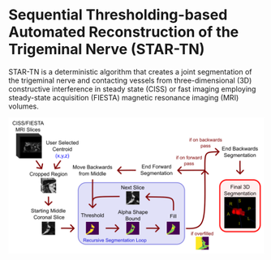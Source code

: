 # Sequential Thresholding-based Automated Reconstruction of the Trigeminal Nerve (STAR-TN)

STAR-TN is a deterministic algorithm that creates a joint segmentation of the trigeminal nerve and contacting vessels from three-dimensional (3D) constructive interference in steady state (CISS) or fast imaging employing steady-state acquisition (FIESTA) magnetic resonance imaging (MRI) volumes.

![STAR-TN Algorithm](https://raw.githubusercontent.com/m-xie/STAR-TN/main/figures/algorithm.png?token=GHSAT0AAAAAACIL4OVTMHKTS3A3BQIDXYMQZJGCESA)


